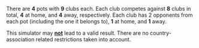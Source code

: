 There are <b>4</b> pots with <b>9</b> clubs each.
Each club competes against <b>8</b> clubs in total, <b>4</b> at home, and <b>4</b> away, respectively.
Each club has <b></b> 2 opponents from each pot (including the one it belongs to), <b>1</b> at home, and <b>1</b> away.

This simulator may <b><u>not</u></b> lead to a valid result. There are no country-association related restrictions taken into account.

